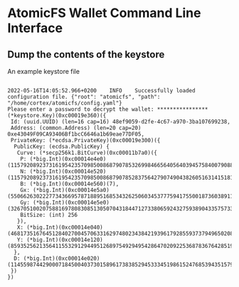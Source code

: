 # AtomicFS Wallet Command Line Interface


## Dump the contents of the keystore

An example keystore file 

```afs wallet dump --keystore ~/atomicfs/keystore/UTC--2022-05-16T11-51-01.022642972Z--e43049f09ca93406bf1bcc6646a1b69eae77df05
```

```
2022-05-16T14:05:52.966+0200    INFO    Successfully loaded configuration file. {"root": "atomicfs", "path": "/home/cortex/atomicfs/config.yaml"}
Please enter a password to decrypt the wallet: ****************
(*keystore.Key)(0xc00019e360)({
 Id: (uuid.UUID) (len=16 cap=16) 48ef9059-d2fe-4c67-a970-3ba107699238,
 Address: (common.Address) (len=20 cap=20) 0xe43049F09CA93406Bf1bcC6646a1b69eae77DF05,
 PrivateKey: (*ecdsa.PrivateKey)(0xc00019e300)({
  PublicKey: (ecdsa.PublicKey) {
   Curve: (*secp256k1.BitCurve)(0xc00011b7a0)({
    P: (*big.Int)(0xc00014e4e0)(115792089237316195423570985008687907853269984665640564039457584007908834671663),
    N: (*big.Int)(0xc00014e520)(115792089237316195423570985008687907852837564279074904382605163141518161494337),
    B: (*big.Int)(0xc00014e560)(7),
    Gx: (*big.Int)(0xc00014e5a0)(55066263022277343669578718895168534326250603453777594175500187360389116729240),
    Gy: (*big.Int)(0xc00014e5e0)(32670510020758816978083085130507043184471273380659243275938904335757337482424),
    BitSize: (int) 256
   }),
   X: (*big.Int)(0xc00014e040)(46817351676451284027004570633162974802343842193961792855937379496502088483823),
   Y: (*big.Int)(0xc00014e120)(85935256213564115532912944951268975492949542864702092253687836764285194091120)
  },
  D: (*big.Int)(0xc00014e020)(114559874429000718450040373015896173838529453334519861524768539435157947912923)
 })
})
```